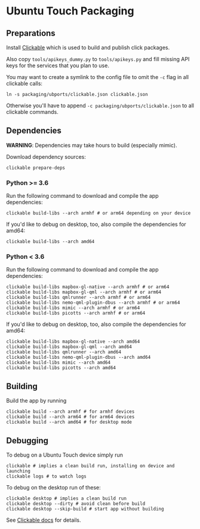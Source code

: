 # Ubuntu Touch Packaging

## Preparations

Install [Clickable](http://clickable.bhdouglass.com/en/latest/install.html)
which is used to build and publish click packages.

Also copy `tools/apikeys_dummy.py` to `tools/apikeys.py` and fill missing API
keys for the services that you plan to use.

You may want to create a symlink to the config file to omit the `-c` flag in
all clickable calls:

    ln -s packaging/ubports/clickable.json clickable.json

Otherwise you'll have to append `-c packaging/ubports/clickable.json` to all
clickable commands.

## Dependencies

**WARNING**: Dependencies may take hours to build (especially mimic).

Download dependency sources:

    clickable prepare-deps

### Python >= 3.6
Run the following command to download and compile the app dependencies:

    clickable build-libs --arch armhf # or arm64 depending on your device

If you'd like to debug on desktop, too, also compile the dependencies for amd64:

    clickable build-libs --arch amd64

### Python < 3.6
Run the following command to download and compile the app dependencies:

    clickable build-libs mapbox-gl-native --arch armhf # or arm64
    clickable build-libs mapbox-gl-qml --arch armhf # or arm64
    clickable build-libs qmlrunner --arch armhf # or arm64
    clickable build-libs nemo-qml-plugin-dbus --arch armhf # or arm64
    clickable build-libs mimic --arch armhf # or arm64
    clickable build-libs picotts --arch armhf # or arm64

If you'd like to debug on desktop, too, also compile the dependencies for amd64:

    clickable build-libs mapbox-gl-native --arch amd64
    clickable build-libs mapbox-gl-qml --arch amd64
    clickable build-libs qmlrunner --arch amd64
    clickable build-libs nemo-qml-plugin-dbus --arch amd64
    clickable build-libs mimic --arch amd64
    clickable build-libs picotts --arch amd64

## Building

Build the app by running

    clickable build --arch armhf # for armhf devices
    clickable build --arch arm64 # for arm64 devices
    clickable build --arch amd64 # for desktop mode

## Debugging

To debug on a Ubuntu Touch device simply run

    clickable # implies a clean build run, installing on device and launching
    clickable logs # to watch logs

To debug on the desktop run of these:

    clickable desktop # implies a clean build run
    clickable desktop --dirty # avoid clean before build
    clickable desktop --skip-build # start app without building

See [Clickable docs](http://clickable.bhdouglass.com/en/latest/) for details.
